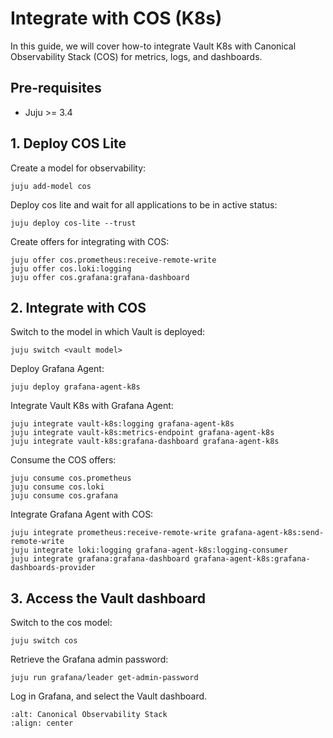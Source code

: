 # Integrate with COS (K8s)

In this guide, we will cover how-to integrate Vault K8s with Canonical Observability Stack (COS) for metrics, logs, and dashboards.

## Pre-requisites

* Juju >= 3.4

## 1. Deploy COS Lite

Create a model for observability:

```
juju add-model cos
```

Deploy cos lite and wait for all applications to be in active status:

```
juju deploy cos-lite --trust
```

Create offers for integrating with COS:
```
juju offer cos.prometheus:receive-remote-write
juju offer cos.loki:logging
juju offer cos.grafana:grafana-dashboard
```

## 2. Integrate with COS

Switch to the model in which Vault is deployed:

```
juju switch <vault model>
```

Deploy Grafana Agent:

```
juju deploy grafana-agent-k8s
```

Integrate Vault K8s with Grafana Agent:

```
juju integrate vault-k8s:logging grafana-agent-k8s
juju integrate vault-k8s:metrics-endpoint grafana-agent-k8s
juju integrate vault-k8s:grafana-dashboard grafana-agent-k8s
```

Consume the COS offers:

```
juju consume cos.prometheus
juju consume cos.loki
juju consume cos.grafana
```

Integrate Grafana Agent with COS:

```
juju integrate prometheus:receive-remote-write grafana-agent-k8s:send-remote-write
juju integrate loki:logging grafana-agent-k8s:logging-consumer
juju integrate grafana:grafana-dashboard grafana-agent-k8s:grafana-dashboards-provider
``` 

## 3. Access the Vault dashboard

Switch to the cos model:

```
juju switch cos
```

Retrieve the Grafana admin password:
```
juju run grafana/leader get-admin-password
```

Log in Grafana, and select the Vault dashboard.

```{image} ../images/cos.png
:alt: Canonical Observability Stack
:align: center
```
